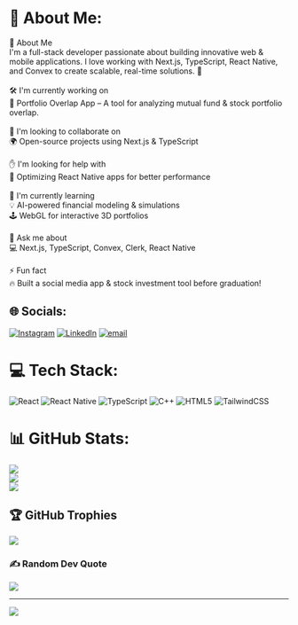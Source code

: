# 💫 About Me:
🔭 About Me<br>I'm a full-stack developer passionate about building innovative web & mobile applications. I love working with Next.js, TypeScript, React Native, and Convex to create scalable, real-time solutions. 🚀<br> <br>🛠 I'm currently working on<br>🚀 Portfolio Overlap App – A tool for analyzing mutual fund & stock portfolio overlap.<br><br>🤝 I'm looking to collaborate on<br>🌍 Open-source projects using Next.js & TypeScript<br><br>✋ I'm looking for help with<br>📱 Optimizing React Native apps for better performance<br><br>🌱 I'm currently learning<br>💡 AI-powered financial modeling & simulations<br>🕹 WebGL for interactive 3D portfolios<br><br>💬 Ask me about<br>💻 Next.js, TypeScript, Convex, Clerk, React Native<br><br>⚡ Fun fact<br>🔥 Built a social media app & stock investment tool before graduation!


## 🌐 Socials:
[![Instagram](https://img.shields.io/badge/Instagram-%23E4405F.svg?logo=Instagram&logoColor=white)](https://instagram.com/https://www.instagram.com/pratik22_?igsh=ZjUxeGV3bXFsbXk1) [![LinkedIn](https://img.shields.io/badge/LinkedIn-%230077B5.svg?logo=linkedin&logoColor=white)](https://linkedin.com/in/www.linkedin.com/in/pratik-22917-pal) [![email](https://img.shields.io/badge/Email-D14836?logo=gmail&logoColor=white)](mailto:pratik2002pal@gmail.com) 

# 💻 Tech Stack:
![React](https://img.shields.io/badge/react-%2320232a.svg?style=plastic&logo=react&logoColor=%2361DAFB) ![React Native](https://img.shields.io/badge/react_native-%2320232a.svg?style=plastic&logo=react&logoColor=%2361DAFB) ![TypeScript](https://img.shields.io/badge/typescript-%23007ACC.svg?style=plastic&logo=typescript&logoColor=white) ![C++](https://img.shields.io/badge/c++-%2300599C.svg?style=plastic&logo=c%2B%2B&logoColor=white) ![HTML5](https://img.shields.io/badge/html5-%23E34F26.svg?style=plastic&logo=html5&logoColor=white) ![TailwindCSS](https://img.shields.io/badge/tailwindcss-%2338B2AC.svg?style=plastic&logo=tailwind-css&logoColor=white)
# 📊 GitHub Stats:
![](https://github-readme-stats.vercel.app/api?username=luffy229&theme=aura&hide_border=false&include_all_commits=false&count_private=false)<br/>
![](https://nirzak-streak-stats.vercel.app/?user=luffy229&theme=aura&hide_border=false)<br/>
![](https://github-readme-stats.vercel.app/api/top-langs/?username=luffy229&theme=aura&hide_border=false&include_all_commits=false&count_private=false&layout=compact)

## 🏆 GitHub Trophies
![](https://github-profile-trophy.vercel.app/?username=luffy229&theme=radical&no-frame=false&no-bg=false&margin-w=4)

### ✍️ Random Dev Quote
![](https://quotes-github-readme.vercel.app/api?type=horizontal&theme=radical)

---
[![](https://visitcount.itsvg.in/api?id=luffy229&icon=0&color=0)](https://visitcount.itsvg.in)

<!-- Proudly created with GPRM ( https://gprm.itsvg.in ) -->
